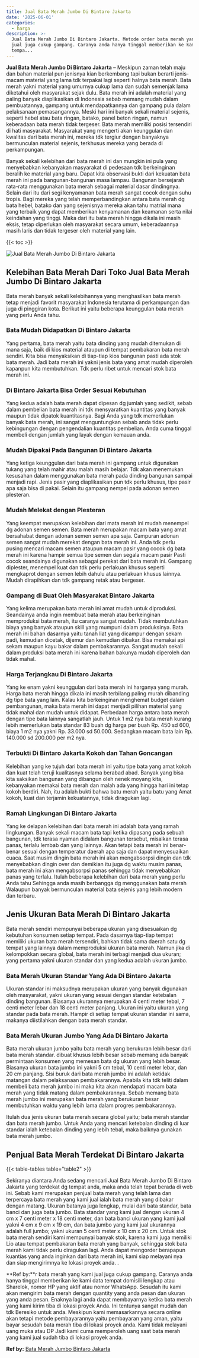 ```yaml
---
title: Jual Bata Merah Jumbo Di Bintaro Jakarta
date: '2025-06-01'
categories:
  - harga
description: >-
  Jual Bata Merah Jumbo Di Bintaro Jakarta. Metode order bata merah yang kami
  jual juga cukup gampang. Caranya anda hanya tinggal memberikan ke kami data
  tempa...
---
```


**Jual Bata Merah Jumbo Di Bintaro Jakarta** – Meskipun zaman telah maju dan bahan material pun jenisnya kian berkembang tapi bukan berarti jenis-macam material yang lama tdk terpakai lagi seperti halnya bata merah. Bata merah yakni material yang umurnya cukup lama dan sudah semenjak lama diketahui oleh masyarakat sejak dulu. Bata merah ini adalah material yang paling banyak diaplikasikan di Indonesia sebab memang mudah dalam pembuatannya, gampang untuk mendapatkannya dan gampang pula dalam pelaksanaan pemasangannya. Meski hari ini banyak sekali material sejenis, seperti hebel atau bata ringan, batako, panel beton ringan, namun keberadaan bata merah tidak tergeser. Bata merah memiliki posisi tersendiri di hati masyarakat. Masyarakat yang mengerti akan keunggulan dan kwalitas dari bata merah ini, mereka tdk tergiur dengan banyaknya bermunculan material sejenis, terkhusus mereka yang berada di perkampungan.

Banyak sekali kelebihan dari bata merah ini dan mungkin ini pula yang menyebabkan kebanyakan masyarakat di pedesaan tdk berkeinginan beralih ke material yang baru. Dapat kita observasi bukti dari kekuatan bata merah ini pada bangunan-bangunan masa lampau. Bangunan bersejarah rata-rata menggunakan bata merah sebagai material dasar dindingnya. Selain dari itu dari segi kenyamanan bata merah sangat cocok dengan suhu tropis. Bagi mereka yang telah memperbandingkan antara bata merah dg bata hebel, batako dan yang sejenisnya mereka akan tahu matrial mana yang terbaik yang dapat memberikan kenyamanan dan keamanan serta nilai keindahan yang tinggi. Maka dari itu bata merah hingga dikala ini masih eksis, tetap diperlukan oleh masyarakat secara umum, keberadaannya masih laris dan tidak tergeser oleh material yang lain.

{{< toc >}}

![Jual Bata Merah Jumbo Di Bintaro Jakarta](/images/jual-bata-merah-36.png)

## Kelebihan Bata Merah Dari Toko Jual Bata Merah Jumbo Di Bintaro Jakarta

Bata merah banyak sekali kelebihannya yang menghasilkan bata merah tetap menjadi favorit masyarakat Indonesia terutama di perkampungan dan juga di pinggiran kota. Berikut ini yaitu beberapa keunggulan bata merah yang perlu Anda tahu.

### Bata Mudah Didapatkan Di Bintaro Jakarta

Yang pertama, bata merah yaitu bata dinding yang mudah ditemukan di mana saja, baik di kios material ataupun di tempat pembakaran bata merah sendiri. Kita bisa menyaksikan di tiap-tiap kios bangunan pasti ada stok bata merah. Jadi bata merah ini yakni jenis bata yang amat mudah diperoleh kapanpun kita membutuhkan. Tdk perlu ribet untuk mencari stok bata merah ini.

### Di Bintaro Jakarta Bisa Order Sesuai Kebutuhan

Yang kedua adalah bata merah dapat dipesan dg jumlah yang sedikit, sebab dalam pembelian bata merah ini tdk mensyaratkan kuantitas yang banyak maupun tidak dipatok kuantitasnya. Bagi Anda yang tdk memerlukan banyak bata merah, ini sangat menguntungkan sebab anda tidak perlu kebingungan dengan pengendalian kuantitas pembelian. Anda cuma tinggal membeli dengan jumlah yang layak dengan kemauan anda.

### Mudah Dipakai Pada Bangunan Di Bintaro Jakarta

Yang ketiga keunggulan dari bata merah ini gampang untuk digunakan tukang yang telah mahir atau malah masih belajar. Tdk akan menemukan kesusahan dalam menggunakan bata merah pada dinding bangunan sampai menjadi rapi. Jenis pasir yang diaplikasikan pun tdk perlu khusus, tipe pasir apa saja bisa di pakai. Selain itu gampang nempel pada adonan semen plesteran.

### Mudah Melekat dengan Plesteran

Yang keempat merupakan kelebihan dari mata merah ini mudah menempel dg adonan semen semen. Bata merah merupakan macam bata yang amat bersahabat dengan adonan semen semen apa saja. Campuran adonan semen sangat mudah merekat dengan bata merah ini. Anda tdk perlu pusing mencari macam semen ataupun macam pasir yang cocok dg bata merah ini karena hampir semua tipe semen dan segala macam pasir Pasti cocok seandainya digunakan sebagai perekat dari bata merah ini. Gampang diplester, menempel kuat dan tdk perlu perlakuan khusus seperti mengkaprot dengan semen lebih dahulu atau perlakuan khusus lainnya. Mudah dirapihkan dan tdk gampang retak atau bergeser.

### Gampang di Buat Oleh Masyarakat Bintaro Jakarta

Yang kelima merupakan bata merah ini amat mudah untuk diproduksi. Seandainya anda ingin membuat bata merah atau berkeinginan memproduksi bata merah, itu caranya sangat mudah. Tidak membutuhkan biaya yang banyak ataupun skill yang mumpuni dalam produksinya. Bata merah ini bahan dasarnya yaitu tanah liat yang dicampur dengan sekam padi, kemudian dicetak, dijemur dan kemudian dibakar. Bisa memakai api sekam maupun kayu bakar dalam pembakarannya. Sangat mudah sekali dalam produksi bata merah ini karena bahan bakunya mudah diperoleh dan tidak mahal.

### Harga Terjangkau Di Bintaro Jakarta

Yang ke enam yakni keunggulan dari bata merah ini harganya yang murah. Harga bata merah hingga dikala ini masih terbilang paling murah dibanding dg tipe bata yang lain. Kalau kita berkeinginan menghemat budget dalam pembangunan, maka bata merah ini dapat menjadi pilihan material yang tidak mahal dan mudah untuk didapat. Perbedaan harga antara bata merah dengan tipe bata lainnya sangatlah jauh. Untuk 1 m2 nya bata merah kurang lebih memerlukan bata standar 83 buah dg harga per buah Rp. 450 sd 600, biaya 1 m2 nya yakni Rp. 33.000 sd 50.000. Sedangkan macam bata lain Rp. 140.000 sd 200.000 per m2 nya.

### Terbukti Di Bintaro Jakarta Kokoh dan Tahan Goncangan

Kelebihan yang ke tujuh dari bata merah ini yaitu tipe bata yang amat kokoh dan kuat telah teruji kualitasnya selama berabad abad. Banyak yang bisa kita saksikan bangunan yang dibangun oleh nenek moyang kita, kebanyakan memakai bata merah dan malah ada yang hingga hari ini tetap kokoh berdiri. Nah, itu adalah bukti bahwa batu merah yaitu batu yang Amat kokoh, kuat dan terjamin kekuatannya, tidak diragukan lagi.

### Ramah Lingkungan Di Bintaro Jakarta

Yang ke delapan kelebihan dari bata merah ini adalah bata yang ramah lingkungan. Banyak sekali macam bata tapi ketika dipasang pada sebuah bangunan, tdk terasa nyaman didalam bangunan tersebut, misalkan terasa panas, terlalu lembab dan yang lainnya. Akan tetapi bata merah ini benar-benar sesuai dengan temperatur daerah apa saja dan dapat menyesuaikan cuaca. Saat musim dingin bata merah ini akan mengabsorpsi dingin dan tdk menyebabkan dingin over dan demikian itu juga dg waktu musim panas, bata merah ini akan mengabsorpsi panas sehingga tidak menyebabkan panas yang terlalu. Itulah beberapa kelebihan dari bata merah yang perlu Anda tahu Sehingga anda masih berbangga dg menggunakan bata merah Walaupun banyak bermunculan material bata sejenis yang lebih modern dan terbaru.

## Jenis Ukuran Bata Merah Di Bintaro Jakarta

Bata merah sendiri mempunyai beberapa ukuran yang disesuaikan dg kebutuhan konsumen setiap tempat. Pada dasarnya tiap-tiap tempat memiliki ukuran bata merah tersendiri, bahkan tidak sama daerah satu dg tempat yang lainnya dalam memproduksi ukuran bata merah. Namun jika di kelompokkan secara global, bata merah ini terbagi menjadi dua ukuran; yang pertama yakni ukuran standar dan yang kedua adalah ukuran jumbo.

### Bata Merah Ukuran Standar Yang Ada Di Bintaro Jakarta

Ukuran standar ini maksudnya merupakan ukuran yang banyak digunakan oleh masyarakat, yakni ukuran yang sesuai dengan standar ketebalan dinding bangunan. Biasanya ukurannya merupakan 4 centi meter tebal, 7 centi meter lebar dan 18 centi meter panjang. Ukuran ini yaitu ukuran yang standar pada bata merah. Hampir di setiap tempat ukuran standar ini sama, makanya diistilahkan dengan bata merah standar.

### Bata Merah Ukuran Jumbo Yang Ada Di Bintaro Jakarta

Bata merah ukuran jumbo yaitu bata merah yang berukuran lebih besar dari bata merah standar. dibuat khusus lebih besar sebab memang ada banyak permintaan konsumen yang memesan bata dg ukuran yang lebih besar. Biasanya ukuran bata jumbo ini yakni 5 cm tebal, 10 centi meter lebar, dan 20 cm panjang. Sisi buruk dari bata merah jumbo ini adalah ketidak matangan dalam pelaksanaan pembakarannya. Apabila kita tdk teliti dalam membeli bata merah jumbo ini maka kita akan mendapati macam bata merah yang tidak matang dalam pembakarannya. Sebab memang bata merah jumbo ini merupakan bata merah yang berukuran besar membutuhkan waktu yang lebih lama dalam progres pembakarannya.

Itulah dua jenis ukuran bata merah secara global yaitu; bata merah standar dan bata merah jumbo. Untuk Anda yang mencari ketebalan dinding di luar standar ialah ketebalan dinding yang lebih tebal, maka baiknya gunakan bata merah jumbo.

## Penjual Bata Merah Terdekat Di Bintaro Jakarta

{{< table-tables table="table2" >}}

Sekiranya diantara Anda sedang mencari Jual Bata Merah Jumbo Di Bintaro Jakarta yang terdekat dg tempat anda, maka anda telah tepat berada di web ini. Sebab kami merupakan penjual bata merah yang telah lama dan terpercaya bata merah yang kami jual ialah bata merah yang dibakar dengan matang. Ukuran batanya juga lengkap, mulai dari bata standar, bata banci dan juga bata jumbo. Bata standar yang kami jual dengan ukuran 4 cm x 7 centi meter x 18 centi meter, dan bata banci ukuran yang kami jual yakni 4 cm x 9 cm x 19 cm, dan bata jumbo yang kami jual ukurannya adalah full jumbo; yakni ukuran 5 centi meter x 10 cm x 20 cm. Untuk stok bata merah sendiri kami mempunyai banyak stok, karena kami juga memiliki Lio atau tempat pembakaran bata merah yang banyak, sehingga stok bata merah kami tidak perlu diragukan lagi. Anda dapat mengorder berapapun kuantias yang anda inginkan dari bata merah ini, kami siap melayani nya dan siap mengirimnya ke lokasi proyek anda.
.

**Ref by:**r bata merah yang kami jual juga cukup gampang. Caranya anda hanya tinggal memberikan ke kami data tempat domisili lengkap atau Sharelok, nomor HP yang aktif atau nomor WhatsApp. Sesudah itu kami akan mengirim bata merah dengan quantity yang anda pesan dan ukuran yang anda pesan. Enaknya lagi anda dapat membayarnya ketika bata merah yang kami kirim tiba di lokasi proyek Anda. Ini tentunya sangat mudah dan tdk Beresiko untuk anda. Meskipun kami memasarkannya secara online akan tetapi metode pembayarannya yaitu pembayaran yang aman, yaitu bayar sesudah bata merah tiba di lokasi proyek anda. Kami tidak melayani uang muka atau DP Jadi kami cuma memperoleh uang saat bata merah yang kami jual sudah tiba di lokasi proyek anda.

**Ref by:** [Bata Merah Jumbo Bintaro Jakarta](https://id.wikipedia.org/wiki/Bata)

